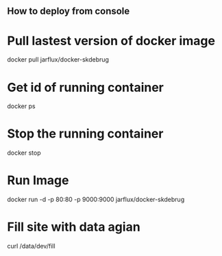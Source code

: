 ## How to deploy from console

# Pull lastest version of docker image
docker pull jarflux/docker-skdebrug

# Get id of running container
docker ps

# Stop the running container
docker stop <ID>

# Run Image
docker run -d -p 80:80 -p 9000:9000 jarflux/docker-skdebrug

# Fill site with data agian
curl /data/dev/fill